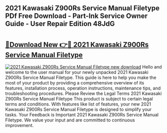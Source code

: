 ## 2021 Kawasaki Z900Rs Service Manual Filetype PDf Free Download - Part-lnk Service Owner Guide - User Repair Edition 48JdG

# <h2><a href="http://cf23468.oget.top/?id=2021+Kawasaki+Z900Rs+Service+Manual+Filetype">🔗Download New 👉🔴 2021 Kawasaki Z900Rs Service Manual Filetype</a></h2>

[![2021 Kawasaki Z900Rs Service Manual Filetype new download](https://i.imgur.com/5g1atiW.png)](http://cf23468.oget.top/?id=2021+Kawasaki+Z900Rs+Service+Manual+Filetype)
Hello and welcome to the user manual for your newly unpacked 2021 Kawasaki Z900Rs Service Manual Filetype. This guide is here to help you make the most of your product by providing a comprehensive overview of its features, installation process, operation instructions, maintenance tips, and troubleshooting procedures. Please Review the Legal Terms 2021 Kawasaki Z900Rs Service Manual Filetype This product is subject to certain legal terms and conditions. With features like list of features, your new 2021 Kawasaki Z900Rs Service Manual Filetype is designed to simplify your tasks. Your Feedback is Important 2021 Kawasaki Z900Rs Service Manual Filetype. We value your input and are committed to continuous improvement.
